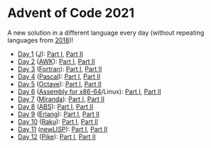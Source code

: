 # Advent of Code 2021

A new solution in a different language every day (without repeating languages from [2018](../2018/))!

- [Day 1](./day1) ([J](https://jsoftware.com/)): [Part I](./day1/part1.ijs), [Part II](./day1/part2.ijs)
- [Day 2](./day2) ([AWK](https://en.wikipedia.org/wiki/AWK)): [Part I](./day2/part1.awk), [Part II](./day2/part2.awk)
- [Day 3](./day3) ([Fortran](https://fortran-lang.org/)): [Part I](./day3/part1.f03), [Part II](./day3/part2.f03)
- [Day 4](./day4) ([Pascal](https://en.wikipedia.org/wiki/Pascal_(programming_language))): [Part I](./day4/part1.pas), [Part II](./day4/part2.pas)
- [Day 5](./day5) ([Octave](https://octave.org/)): [Part I](./day5/part1.m), [Part II](./day5/part2.m)
- [Day 6](./day6) ([Assembly for x86-64](https://en.wikipedia.org/wiki/X86_assembly_language)/Linux): [Part I](./day6/part1.asm), [Part II](./day6/part2.asm)
- [Day 7](./day7) ([Miranda](http://miranda.org.uk/)): [Part I](./day7/part1.m), [Part II](./day7/part2.m)
- [Day 8](./day8) ([ABS](https://www.abs-lang.org/)): [Part I](./day8/part1.abs), [Part II](./day8/part2.abs)
- [Day 9](./day9) ([Erlang](https://www.erlang.org/)): [Part I](./day9/part1.erl), [Part II](./day9/part2.erl)
- [Day 10](./day10) ([Raku](https://raku.org/)): [Part I](./day10/part1.raku), [Part II](./day10/part2.raku)
- [Day 11](./day11) ([newLISP](https://newlisp.org/)): [Part I](./day11/part1.lsp), [Part II](./day11/part2.lsp)
- [Day 12](./day12) ([Pike](https://pike.lysator.liu.se/)): [Part I](./day12/part1.pike), [Part II](./day12/part2.pike)
